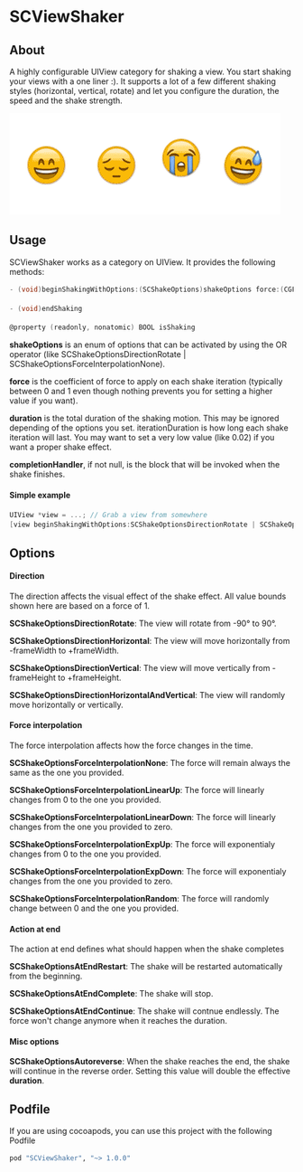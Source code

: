 SCViewShaker
============


## About
A highly configurable UIView category for shaking a view. You start shaking your views with a one liner :). It supports a lot of a few different shaking styles (horizontal, vertical, rotate) and let you configure the duration, the speed and the shake strength.

![](shake.gif)

## Usage

SCViewShaker works as a category on UIView. It provides the following methods:
     
```objective-c
- (void)beginShakingWithOptions:(SCShakeOptions)shakeOptions force:(CGFloat)force duration:(CGFloat)duration iterationDuration:(CGFloat)iterationDuration completionHandler:(ShakeCompletionHandler)completionHandler
     
- (void)endShaking
     
@property (readonly, nonatomic) BOOL isShaking
```

**shakeOptions** is an enum of options that can be activated by using the OR operator (like SCShakeOptionsDirectionRotate | SCShakeOptionsForceInterpolationNone).

**force** is the coefficient of force to apply on each shake iteration (typically between 0 and 1 even though nothing prevents you for setting a higher value if you want).

**duration** is the total duration of the shaking motion. This may be ignored depending of the options you set.
iterationDuration is how long each shake iteration will last. You may want to set a very low value (like 0.02) if you want a proper shake effect.

**completionHandler**, if not null, is the block that will be invoked when the shake finishes.

#### Simple example

```objective-c
UIView *view = ...; // Grab a view from somewhere
[view beginShakingWithOptions:SCShakeOptionsDirectionRotate | SCShakeOptionsForceInterpolationExpDown | SCShakeOptionsAtEndRestart | SCShakeOptionsAutoreverse force:0.15 duration:1 iterationDuration:0.03 completionHandler:nil];
```

## Options

#### Direction

The direction affects the visual effect of the shake effect. All value bounds shown here are based on a force of 1.

**SCShakeOptionsDirectionRotate**: The view will rotate from -90° to 90°.

**SCShakeOptionsDirectionHorizontal**: The view will move horizontally from -frameWidth to +frameWidth.

**SCShakeOptionsDirectionVertical**: The view will move vertically from -frameHeight to +frameHeight.

**SCShakeOptionsDirectionHorizontalAndVertical**: The view will randomly move horizontally or vertically.


#### Force interpolation

The force interpolation affects how the force changes in the time.

**SCShakeOptionsForceInterpolationNone**: The force will remain always the same as the one you provided.

**SCShakeOptionsForceInterpolationLinearUp**: The force will linearly changes from 0 to the one you provided.

**SCShakeOptionsForceInterpolationLinearDown**: The force will linearly changes from the one you provided to zero.

**SCShakeOptionsForceInterpolationExpUp**: The force will exponentialy changes from 0 to the one you provided.

**SCShakeOptionsForceInterpolationExpDown**: The force will exponentialy changes from the one you provided to zero.

**SCShakeOptionsForceInterpolationRandom**: The force will randomly change between 0 and the one you provided.

#### Action at end

The action at end defines what should happen when the shake completes

**SCShakeOptionsAtEndRestart**: The shake will be restarted automatically from the beginning.

**SCShakeOptionsAtEndComplete**: The shake will stop.

**SCShakeOptionsAtEndContinue**: The shake will contnue endlessly. The force won't change anymore when it reaches the duration.

#### Misc options

**SCShakeOptionsAutoreverse**: When the shake reaches the end, the shake will continue in the reverse order. Setting this value will double the effective **duration**.

## Podfile
If you are using cocoapods, you can use this project with the following Podfile

```ruby
pod "SCViewShaker", "~> 1.0.0"
```
